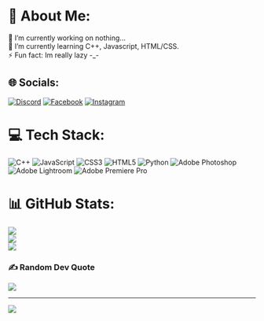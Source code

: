 # 💫 About Me:
🔭 I’m currently working on nothing...<br>🌱 I’m currently learning C++, Javascript, HTML/CSS.<br>⚡ Fun fact: Im really lazy -_-


## 🌐 Socials:
[![Discord](https://img.shields.io/badge/Discord-%237289DA.svg?logo=discord&logoColor=white)](https://discord.gg/Stuwupidwjbu#2514) [![Facebook](https://img.shields.io/badge/Facebook-%231877F2.svg?logo=Facebook&logoColor=white)](https://facebook.com/QuangquyNguyenvo) [![Instagram](https://img.shields.io/badge/Instagram-%23E4405F.svg?logo=Instagram&logoColor=white)](https://instagram.com/qanqqui) 

# 💻 Tech Stack:
![C++](https://img.shields.io/badge/c++-%2300599C.svg?style=for-the-badge&logo=c%2B%2B&logoColor=white) ![JavaScript](https://img.shields.io/badge/javascript-%23323330.svg?style=for-the-badge&logo=javascript&logoColor=%23F7DF1E) ![CSS3](https://img.shields.io/badge/css3-%231572B6.svg?style=for-the-badge&logo=css3&logoColor=white) ![HTML5](https://img.shields.io/badge/html5-%23E34F26.svg?style=for-the-badge&logo=html5&logoColor=white) ![Python](https://img.shields.io/badge/python-3670A0?style=for-the-badge&logo=python&logoColor=ffdd54) ![Adobe Photoshop](https://img.shields.io/badge/adobephotoshop-%2331A8FF.svg?style=for-the-badge&logo=adobephotoshop&logoColor=white) ![Adobe Lightroom](https://img.shields.io/badge/Adobe%20Lightroom-31A8FF.svg?style=for-the-badge&logo=Adobe%20Lightroom&logoColor=white) ![Adobe Premiere Pro](https://img.shields.io/badge/Adobe%20Premiere%20Pro-9999FF.svg?style=for-the-badge&logo=Adobe%20Premiere%20Pro&logoColor=white)
# 📊 GitHub Stats:
![](https://github-readme-stats.vercel.app/api?username=QuangquyNguyenvo&theme=dark&hide_border=false&include_all_commits=false&count_private=false)<br/>
![](https://github-readme-streak-stats.herokuapp.com/?user=QuangquyNguyenvo&theme=dark&hide_border=false)<br/>
![](https://github-readme-stats.vercel.app/api/top-langs/?username=QuangquyNguyenvo&theme=dark&hide_border=false&include_all_commits=false&count_private=false&layout=compact)

### ✍️ Random Dev Quote
![](https://quotes-github-readme.vercel.app/api?type=horizontal&theme=radical)

---
[![](https://visitcount.itsvg.in/api?id=QuangquyNguyenvo&icon=0&color=10)](https://visitcount.itsvg.in)

<!-- Proudly created with GPRM ( https://gprm.itsvg.in ) -->
